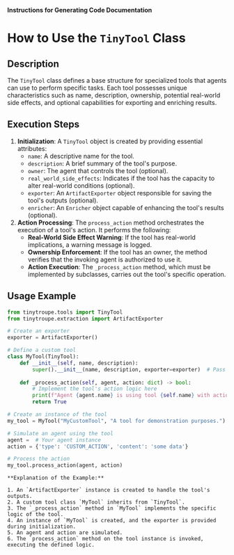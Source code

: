 **Instructions for Generating Code Documentation**

How to Use the `TinyTool` Class
=========================================================================================

Description
-------------------------
The `TinyTool` class defines a base structure for specialized tools that agents can use to perform specific tasks. Each tool possesses unique characteristics such as name, description, ownership, potential real-world side effects, and optional capabilities for exporting and enriching results.

Execution Steps
-------------------------
1. **Initialization**: A `TinyTool` object is created by providing essential attributes:
    - `name`: A descriptive name for the tool.
    - `description`: A brief summary of the tool's purpose.
    - `owner`: The agent that controls the tool (optional).
    - `real_world_side_effects`: Indicates if the tool has the capacity to alter real-world conditions (optional).
    - `exporter`: An `ArtifactExporter` object responsible for saving the tool's outputs (optional).
    - `enricher`: An `Enricher` object capable of enhancing the tool's results (optional).
2. **Action Processing**:  The `process_action` method orchestrates the execution of a tool's action. It performs the following:
    - **Real-World Side Effect Warning**: If the tool has real-world implications, a warning message is logged.
    - **Ownership Enforcement**: If the tool has an owner, the method verifies that the invoking agent is authorized to use it.
    - **Action Execution**: The `_process_action` method, which must be implemented by subclasses, carries out the tool's specific operation.

Usage Example
-------------------------

```python
from tinytroupe.tools import TinyTool
from tinytroupe.extraction import ArtifactExporter

# Create an exporter
exporter = ArtifactExporter()

# Define a custom tool 
class MyTool(TinyTool):
    def __init__(self, name, description):
        super().__init__(name, description, exporter=exporter)  # Pass the exporter
    
    def _process_action(self, agent, action: dict) -> bool:
        # Implement the tool's action logic here
        print(f"Agent {agent.name} is using tool {self.name} with action: {action}")
        return True

# Create an instance of the tool
my_tool = MyTool("MyCustomTool", "A tool for demonstration purposes.")

# Simulate an agent using the tool
agent =  # Your agent instance
action = {'type': 'CUSTOM_ACTION', 'content': 'some data'}

# Process the action
my_tool.process_action(agent, action) 
```

```
**Explanation of the Example:**

1. An `ArtifactExporter` instance is created to handle the tool's outputs.
2. A custom tool class `MyTool` inherits from `TinyTool`.
3. The `_process_action` method in `MyTool` implements the specific logic of the tool.
4. An instance of `MyTool` is created, and the exporter is provided during initialization.
5. An agent and action are simulated.
6. The `process_action` method on the tool instance is invoked, executing the defined logic.

```
